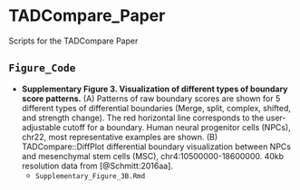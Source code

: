 # TADCompare_Paper

Scripts for the TADCompare Paper

## `Figure_Code`


- **Supplementary Figure 3. Visualization of different types of boundary score patterns.** (A) Patterns of raw boundary scores are shown for 5 different types of differential boundaries (Merge, split, complex, shifted, and strength change). The red horizontal line corresponds to the user-adjustable cutoff for a boundary. Human neural progenitor cells (NPCs), chr22, most representative examples are shown. (B) TADCompare::DiffPlot differential boundary visualization between NPCs and mesenchymal stem cells (MSC), chr4:10500000-18600000. 40kb resolution data from [@Schmitt:2016aa].
    - `Supplementary_Figure_3B.Rmd`